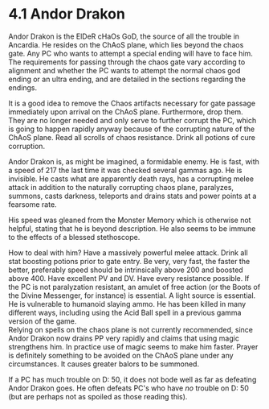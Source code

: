 # 4.1 Andor Drakon

Andor Drakon is the ElDeR cHaOs GoD, the source of all the trouble in Ancardia. He resides 
on the ChAoS plane, which lies beyond the chaos gate. Any PC who wants to attempt a special 
ending will have to face him. The requirements for passing through the chaos gate vary 
according to alignment and whether the PC wants to attempt the normal chaos god ending or 
an ultra ending, and are detailed in the sections regarding the endings.

It is a good idea to remove the Chaos artifacts necessary for gate passage immediately upon 
arrival on the ChAoS plane. Furthermore, drop them. They are no longer needed and only 
serve to further corrupt the PC, which is going to happen rapidly anyway because of the 
corrupting nature of the ChAoS plane. Read all scrolls of chaos resistance. Drink all 
potions of cure corruption.

Andor Drakon is, as might be imagined, a formidable enemy. He is fast, with a speed of 217 
the last time it was checked several gammas ago. He is invisible. He casts what are 
apparently death rays, has a corrupting melee attack in addition to the naturally 
corrupting chaos plane, paralyzes, summons, casts darkness, teleports and drains stats and 
power points at a fearsome rate.

His speed was gleaned from the Monster Memory which is otherwise not helpful, stating that 
he is beyond description. He also seems to be immune to the effects of a blessed 
stethoscope.

How to deal with him?  Have a massively powerful melee attack.  Drink all stat boosting 
potions prior to gate entry.  Be very, very fast, the faster the better, preferably speed 
should be intrinsically above 200 and boosted above 400.  Have excellent PV and DV.  Have 
every resistance possible.  If the PC is not paralyzation resistant, an amulet of free 
action (or the Boots of the Divine Messenger, for instance) is essential.  A light source 
is essential.  He is vulnerable to humanoid slaying ammo.  He has been killed in many 
different ways, including using the Acid Ball spell in a previous gamma version of the game.  
Relying on spells on the chaos plane is not currently recommended, since Andor Drakon now 
drains PP very rapidly and claims that using magic strengthens him.  In practice use of 
magic seems to make him faster.  Prayer is definitely something to be avoided on the ChAoS 
plane under any circumstances.  It causes greater balors to be summoned.

If a PC has much trouble on D: 50, it does not bode well as far as defeating Andor Drakon 
goes. He often defeats PC's who have *no* trouble on D: 50 (but are perhaps not as spoiled 
as those reading this).


